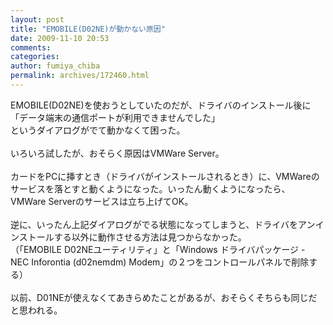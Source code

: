 ```yaml
---
layout: post
title: "EMOBILE(D02NE)が動かない原因"
date: 2009-11-10 20:53
comments: 
categories: 
author: fumiya_chiba
permalink: archives/172460.html
---
```


EMOBILE(D02NE)を使おうとしていたのだが、ドライバのインストール後に<br>
「データ端末の通信ポートが利用できませんでした」<br>
というダイアログがでて動かなくて困った。<br>
<br>
いろいろ試したが、おそらく原因はVMWare Server。<br>
<br>
カードをPCに挿すとき（ドライバがインストールされるとき）に、VMWareのサービスを落とすと動くようになった。いったん動くようになったら、VMWare Serverのサービスは立ち上げてOK。<br>
<br>
逆に、いったん上記ダイアログがでる状態になってしまうと、ドライバをアンインストールする以外に動作させる方法は見つからなかった。<br>
（「EMOBILE D02NEユーティリティ」と「Windows ドライバパッケージ - NEC Inforontia (d02nemdm) Modem」の２つをコントロールパネルで削除する）<br>
<br>
以前、D01NEが使えなくてあきらめたことがあるが、おそらくそちらも同じだと思われる。<br>


